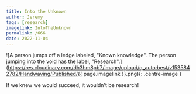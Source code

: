 ```yaml
---
title: Into the Unknown
author: Jeremy
tags: [research]
imagelink: IntoTheUnknown
permalink: /666
date: 2022-11-04
---
```


![A person jumps off a ledge labeled, "Known knowledge". The person jumping into the void has the label, "Research".](https://res.cloudinary.com/dh3hm8pb7/image/upload/q_auto:best/v1535842782/Handwaving/Published/{{ page.imagelink }}.png){: .centre-image }

If we knew we would succeed, it wouldn't be research!
